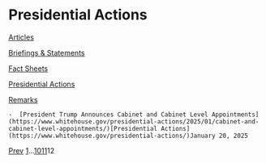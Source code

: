 # 					Presidential Actions				

[Articles](/articles/)

[Briefings &amp; Statements](/briefings-statements/)

[Fact Sheets](/fact-sheets/)

[Presidential Actions](/presidential-actions/)

[Remarks](/remarks/)

    -  [President Trump Announces Cabinet and Cabinet Level Appointments](https://www.whitehouse.gov/presidential-actions/2025/01/cabinet-and-cabinet-level-appointments/)[Presidential Actions](https://www.whitehouse.gov/presidential-actions/)January 20, 2025 

[Prev](https://www.whitehouse.gov/presidential-actions/page/11/)
[1](https://www.whitehouse.gov/presidential-actions/)…[10](https://www.whitehouse.gov/presidential-actions/page/10/)[11](https://www.whitehouse.gov/presidential-actions/page/11/)12
